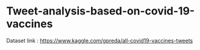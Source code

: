 # Tweet-analysis-based-on-covid-19-vaccines
Dataset link : https://www.kaggle.com/gpreda/all-covid19-vaccines-tweets
